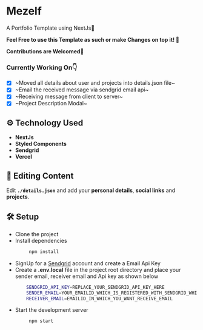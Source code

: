 # Mezelf
A Portfolio Template using NextJs🖤

**Feel Free to use this Template as such or make Changes on top it! 🚀**

**Contributions are Welcomed💙**

### Currently Working On👇
- [x] ~Moved all details about user and projects into details.json file~
- [x] ~Email the received message via sendgrid email api~
- [x] ~Receiving message from client to server~
- [x] ~Project Description Modal~

## ⚙ Technology Used
* **NextJs**
* **Styled Components**
* **Sendgrid**
* **Vercel**

## 📝 Editing Content
 Edit **`./details.json`** and add your **personal details**, **social links** and **projects**.

## 🛠 Setup
- Clone the project
- Install dependencies
   ```sh
        npm install
   ```
- SignUp for a [Sendgrid](https://sendgrid.com/solutions/email-api/) account and create a Email Api Key
- Create a **.env.local** file in the project root directory and place your sender email, receiver email and Api key as shown below
    ```sh
        SENDGRID_API_KEY=REPLACE_YOUR_SENDGRID_API_KEY_HERE
        SENDER_EMAIL=YOUR_EMAILID_WHICH_IS_REGISTERED_WITH_SENDGRID_WHILE_CREATING_API_KEY
        RECEIVER_EMAIL=EMAILID_IN_WHICH_YOU_WANT_RECEIVE_EMAIL
    ```
- Start the development server
   ```sh
        npm start
   ```
